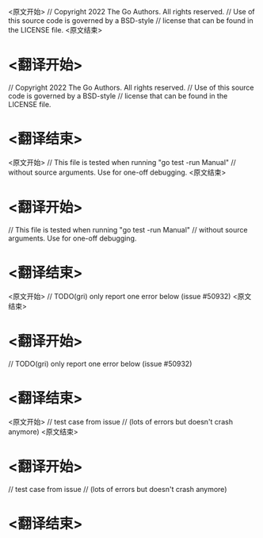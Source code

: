 
<原文开始>
// Copyright 2022 The Go Authors. All rights reserved.
// Use of this source code is governed by a BSD-style
// license that can be found in the LICENSE file.
<原文结束>

# <翻译开始>
// Copyright 2022 The Go Authors. All rights reserved.
// Use of this source code is governed by a BSD-style
// license that can be found in the LICENSE file.
# <翻译结束>


<原文开始>
// This file is tested when running "go test -run Manual"
// without source arguments. Use for one-off debugging.
<原文结束>

# <翻译开始>
// This file is tested when running "go test -run Manual"
// without source arguments. Use for one-off debugging.
# <翻译结束>


<原文开始>
// TODO(gri) only report one error below (issue #50932)
<原文结束>

# <翻译开始>
// TODO(gri) only report one error below (issue #50932)
# <翻译结束>


<原文开始>
// test case from issue
// (lots of errors but doesn't crash anymore)
<原文结束>

# <翻译开始>
// test case from issue
// (lots of errors but doesn't crash anymore)
# <翻译结束>

